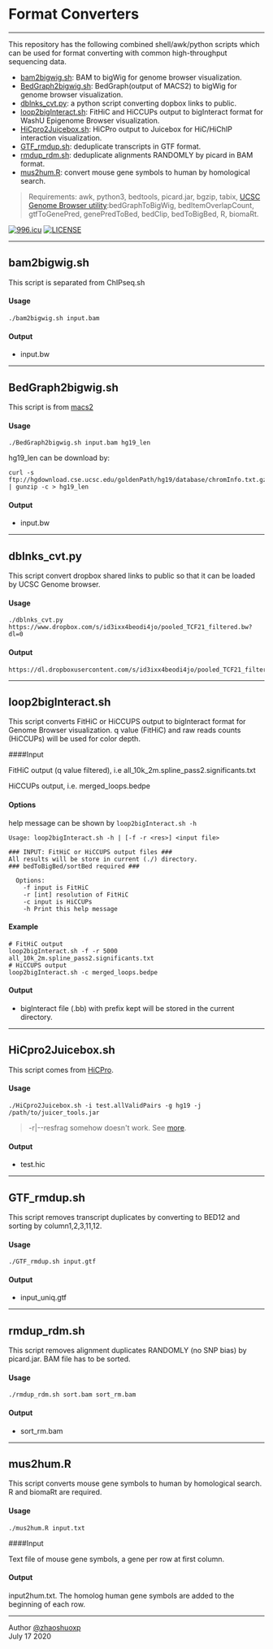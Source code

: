 # Format Converters
-----
This repository has the following combined shell/awk/python scripts which can be used for format converting with common high-throughput sequencing data.

 * [bam2bigwig.sh](https://github.com/zhaoshuoxp/Converters#bam2bigwigsh): BAM to bigWig for genome browser visualization.
 * [BedGraph2bigwig.sh](https://github.com/zhaoshuoxp/Converters#bedgraph2bigwigsh): BedGraph(output of MACS2) to bigWig for genome browser visualization.
 * [dblnks_cvt.py](https://github.com/zhaoshuoxp/Converters#dblnks_cvtpy): a python script converting dopbox links to public.
 * [loop2bigInteract.sh](https://github.com/zhaoshuoxp/Converters#loop2biginteractsh): FitHiC and HiCCUPs output to bigInteract format for WashU Epigenome Browser visualization.
 * [HiCpro2Juicebox.sh](https://github.com/zhaoshuoxp/Converters#hicpro2juiceboxsh): HiCPro output to Juicebox for HiC/HiChIP interaction visualization.
 * [GTF_rmdup.sh](https://github.com/zhaoshuoxp/Converters#gtf_rmdupsh): deduplicate transcripts in GTF format.
 * [rmdup_rdm.sh](https://github.com/zhaoshuoxp/Converters#rmdup_rdmsh): deduplicate alignments RANDOMLY by picard in BAM format.
 * [mus2hum.R](https://github.com/zhaoshuoxp/Converters#mus2humr): convert mouse gene symbols to human by homological search.


> Requirements:
> awk, python3, bedtools, picard.jar, bgzip, tabix, [UCSC Genome Browser utility](http://hgdownload.soe.ucsc.edu/admin/exe/):bedGraphToBigWig, bedItemOverlapCount, gtfToGenePred, genePredToBed, bedClip, bedToBigBed, R, biomaRt.

[![996.icu](https://img.shields.io/badge/link-996.icu-red.svg)](https://996.icu) [![LICENSE](https://img.shields.io/badge/license-Anti%20996-blue.svg)](https://github.com/996icu/996.ICU/blob/master/LICENSE)

-----

## bam2bigwig.sh

This script is separated from ChIPseq.sh

#### Usage

    ./bam2bigwig.sh input.bam 

#### Output

* input.bw

  

-----
## BedGraph2bigwig.sh
This script is from [macs2](https://gist.github.com/taoliu/2469050)
#### Usage

    ./BedGraph2bigwig.sh input.bam hg19_len

hg19_len can be download by:

    curl -s ftp://hgdownload.cse.ucsc.edu/goldenPath/hg19/database/chromInfo.txt.gz | gunzip -c > hg19_len

#### Output

* input.bw

  

------
## dblnks_cvt.py
This script convert dropbox shared links to public so that it can be loaded by UCSC Genome browser.
#### Usage

    ./dblnks_cvt.py https://www.dropbox.com/s/id3ixx4beodi4jo/pooled_TCF21_filtered.bw?dl=0

#### Output

    https://dl.dropboxusercontent.com/s/id3ixx4beodi4jo/pooled_TCF21_filtered.bw



----

## loop2bigInteract.sh

This script converts FitHiC or HiCCUPS output to bigInteract format for Genome Browser visualization. q value (FitHiC) and raw reads counts (HiCCUPs) will be used for color depth.

####Input

FitHiC output (q value filtered), i.e all_10k_2m.spline_pass2.significants.txt

HiCCUPs output, i.e. merged_loops.bedpe 

#### Options

help message can be shown by `loop2bigInteract.sh -h`

    Usage: loop2bigInteract.sh -h | [-f -r <res>] <input file>
    
    ### INPUT: FitHiC or HiCCUPS output files ###
    All results will be store in current (./) directory.
    ### bedToBigBed/sortBed required ###
    
      Options:
        -f input is FitHiC
        -r [int] resolution of FitHiC
        -c input is HiCCUPs
        -h Print this help message

#### Example

```shell
# FitHiC output
loop2bigInteract.sh -f -r 5000 all_10k_2m.spline_pass2.significants.txt
# HiCCUPS output
loop2bigInteract.sh -c merged_loops.bedpe 
```

#### Output

* bigInteract file (.bb) with prefix kept will be stored in the current directory.

  

------

## HiCpro2Juicebox.sh

This script comes from [HiCPro](https://github.com/nservant/HiC-Pro/blob/master/bin/utils/hicpro2juicebox.sh).
#### Usage

    ./HiCpro2Juicebox.sh -i test.allValidPairs -g hg19 -j /path/to/juicer_tools.jar
> -r|--resfrag somehow doesn't work. See [more](http://nservant.github.io/HiC-Pro/UTILS.html#hicpro2juicebox-sh).
#### Output

* test.hic

  

-----
## GTF_rmdup.sh
This script removes transcript duplicates by converting to BED12 and sorting by column1,2,3,11,12. 
#### Usage

    ./GTF_rmdup.sh input.gtf

#### Output

* input_uniq.gtf

  

-----
## rmdup_rdm.sh
This script removes alignment duplicates RANDOMLY (no SNP bias) by picard.jar. BAM file has to be sorted.

#### Usage

    ./rmdup_rdm.sh sort.bam sort_rm.bam

#### Output

* sort_rm.bam




-----

## mus2hum.R

This script converts mouse gene symbols to human by homological search. R and biomaRt are required.

#### Usage

    ./mus2hum.R input.txt

####Input

Text file of mouse gene symbols, a gene per row at first column.

#### Output

input2hum.txt. The homolog human gene symbols are added to the beginning of each row.



-----

Author [@zhaoshuoxp](https://github.com/zhaoshuoxp)  
July 17 2020

